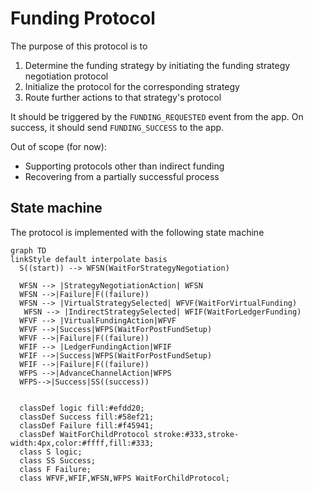 # Funding Protocol

The purpose of this protocol is to

1. Determine the funding strategy by initiating the funding strategy negotiation protocol
2. Initialize the protocol for the corresponding strategy
3. Route further actions to that strategy's protocol

It should be triggered by the `FUNDING_REQUESTED` event from the app.
On success, it should send `FUNDING_SUCCESS` to the app.

Out of scope (for now):

- Supporting protocols other than indirect funding
- Recovering from a partially successful process

## State machine

The protocol is implemented with the following state machine

```mermaid
graph TD
linkStyle default interpolate basis
  S((start)) --> WFSN(WaitForStrategyNegotiation)

  WFSN --> |StrategyNegotiationAction| WFSN
  WFSN -->|Failure|F((failure))
  WFSN --> |VirtualStrategySelected| WFVF(WaitForVirtualFunding)
   WFSN --> |IndirectStrategySelected| WFIF(WaitForLedgerFunding)
  WFVF --> |VirtualFundingAction|WFVF
  WFVF -->|Success|WFPS(WaitForPostFundSetup)
  WFVF -->|Failure|F((failure))
  WFIF --> |LedgerFundingAction|WFIF
  WFIF -->|Success|WFPS(WaitForPostFundSetup)
  WFIF -->|Failure|F((failure))
  WFPS -->|AdvanceChannelAction|WFPS
  WFPS-->|Success|SS((success))


  classDef logic fill:#efdd20;
  classDef Success fill:#58ef21;
  classDef Failure fill:#f45941;
  classDef WaitForChildProtocol stroke:#333,stroke-width:4px,color:#ffff,fill:#333;
  class S logic;
  class SS Success;
  class F Failure;
  class WFVF,WFIF,WFSN,WFPS WaitForChildProtocol;
```
